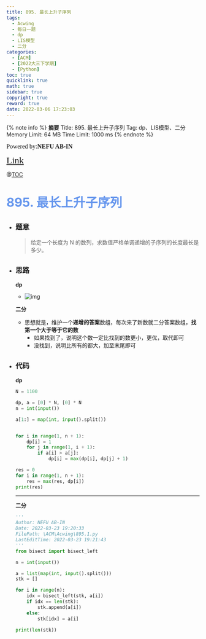 ```yaml
---
title: 895. 最长上升子序列
tags:
  - Acwing
  - 每日一题
  - dp
  - LIS模型
  - 二分
categories:
  - [ACM]
  - [2022大三下学期]
  - [Python]
toc: true
quicklink: true
math: true
sidebar: true
copyright: true
reward: true
date: 2022-03-06 17:23:03
---
```



{% note info %}
**摘要**
Title: 895. 最长上升子序列
Tag: dp、LIS模型、二分
Memory Limit: 64 MB
Time Limit: 1000 ms
{% endnote %}
<!-- more -->

<font size=3 face=楷体>Powered by:**NEFU AB-IN**</font>

<font color=#FFA500 size=5 face=楷体>[Link](https://www.acwing.com/problem/content/description/897/)</font>

@[TOC](文章目录)

# <font color=#6495ED size=6>895. 最长上升子序列</font>

* ## <font size=4 face=粗体>题意</font>

  >给定一个长度为 N 的数列，求数值严格单调递增的子序列的长度最长是多少。

* ## <font size=4 face=粗体>思路</font>

  **dp**
  * ![img](https://oss.ab-in.cn/Pictures/longest.png)

  **二分**
  * 思想就是，维护一个**递增的答案**数组，每次来了新数就二分答案数组，**找第一个大于等于它的数**
    * 如果找到了，说明这个数一定比找到的数更小，更优，取代即可
    * 没找到，说明比所有的都大，加至末尾即可

* ## <font size=4 face=粗体>代码</font>

  **dp**
  ```python
  N = 1100

  dp, a = [0] * N, [0] * N
  n = int(input())

  a[1:] = map(int, input().split())


  for i in range(1, n + 1):
      dp[i] = 1
      for j in range(1, i + 1):
          if a[i] > a[j]:
              dp[i] = max(dp[i], dp[j] + 1)

  res = 0
  for i in range(1, n + 1):
      res = max(res, dp[i])
  print(res)
  ```
  ****

  **二分**

  ```python
  '''
  Author: NEFU AB-IN
  Date: 2022-03-23 19:20:33
  FilePath: \ACM\Acwing\895.1.py
  LastEditTime: 2022-03-23 19:21:43
  '''
  from bisect import bisect_left

  n = int(input())

  a = list(map(int, input().split()))
  stk = []

  for i in range(n):
      idx = bisect_left(stk, a[i])
      if idx == len(stk):
          stk.append(a[i])
      else:
          stk[idx] = a[i]

  print(len(stk))
  ```